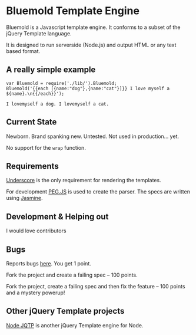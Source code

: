 # Bluemold Template Engine

Bluemold is a Javascript template engine. It conforms to a subset of the jQuery Template language.

It is designed to run serverside (Node.js) and output HTML or any text based format.

## A really simple example

    var Bluemold = require('./lib/').Bluemold;
    Bluemold('{{each [{name:"dog"},{name:"cat"}]}} I love myself a ${name}.\n{{/each}}');

    I lovemyself a dog. I lovemyself a cat.

## Current State

Newborn.  Brand spanking new. Untested. Not used in production... yet.

No support for the `wrap` function.

## Requirements

[Underscore](http://documentcloud.github.com/underscore/) is the only requirement for rendering the templates.

For development [PEG.JS](http://pegjs.majda.cz/) is used to create the parser. The specs are written using [Jasmine](http://pivotal.github.com/jasmine/).

## Development & Helping out

I would love contributors

## Bugs

Reports bugs [here](https://github.com/jweir/Bluemold/issues). You get 1 point.

Fork the project and create a failing spec – 100 points.

Fork the project, create a failing spec and then fix the feature – 100 points and a mystery powerup!

## Other jQuery Template projects

[Node JQTP](https://github.com/kof/node-jqtpl) is another jQuery Template engine for Node.
